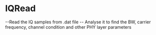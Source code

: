 # IQRead
--Read the IQ samples from .dat file
-- Analyse it to find the BW, carrier frequency, channel condition and other PHY layer parameters
